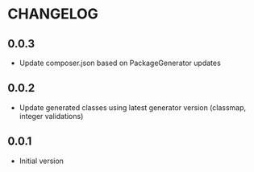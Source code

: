 # CHANGELOG

## 0.0.3
- Update composer.json based on PackageGenerator updates

## 0.0.2
- Update generated classes using latest generator version (classmap, integer validations)

## 0.0.1
- Initial version
